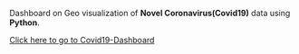 Dashboard on Geo visualization of **Novel Coronavirus(Covid19)** data using **Python**.

[Click here to go to Covid19-Dashboard](https://bsrinath9.github.io/Dashboard-COVID19/)
